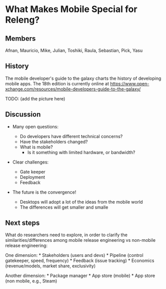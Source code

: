 # What Makes Mobile Special for Releng?
## Members
Afnan, Mauricio, Mike, Julian, Toshiki, Raula, Sebastian, Pick, Yasu

## History
The mobile developer's guide to the galaxy charts the history of developing mobile apps. The 18th edition is currently online at https://www.open-xchange.com/resources/mobile-developers-guide-to-the-galaxy/

TODO: (add the picture here)

## Discussion 

* Many open questions:
	* Do developers have different technical concerns?
	* Have the stakeholders changed?
	* What is mobile?
		* Is it something with limited hardware, or bandwidth?

* Clear challenges:
	* Gate keeper
	* Deployment
	* Feedback

* The future is the convergence!
	* Desktops will adopt a lot of the ideas from the mobile world
	* The differences will get smaller and smalle

## Next steps

What do researchers need to explore, in order to clarify the
similarities/differences among mobile release engineering vs
non-mobile release engineering:

One dimension:
	* Stakeholders (users and devs)
	* Pipeline (control gatekeeper, speed, frequency)
	* Feedback (issue tracking)
	* Economics (revenue/models, market share, exclusivity)

Another dimension:
	* Package manager
	* App store (mobile)
	* App store (non mobile, e.g., Steam)
